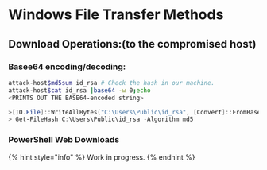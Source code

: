 # Windows File Transfer Methods

## Download Operations:(to the compromised host)&#x20;

### Basee64 encoding/decoding:

```bash
attack-host$md5sum id_rsa # Check the hash in our machine.
attack-host$cat id_rsa |base64 -w 0;echo
<PRINTS OUT THE BASE64-encoded string>
```

```powershell
>[IO.File]::WriteAllBytes("C:\Users\Public\id_rsa", [Convert]::FromBase64String("BASE64-encoded-file"))
> Get-FileHash C:\Users\Public\id_rsa -Algorithm md5

```

### PowerShell Web Downloads

{% hint style="info" %}
Work in progress.
{% endhint %}
